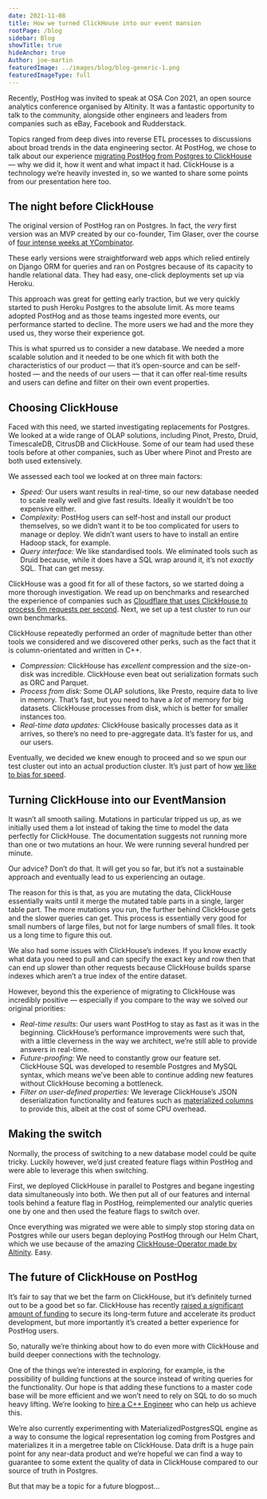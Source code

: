 ```yaml
---
date: 2021-11-08
title: How we turned ClickHouse into our event mansion
rootPage: /blog
sidebar: Blog
showTitle: true
hideAnchor: true
Author: joe-martin
featuredImage: ../images/blog/blog-generic-1.png
featuredImageType: full
---
```


Recently, PostHog was invited to speak at OSA Con 2021, an open source analytics conference organised by Altinity. It was a fantastic opportunity to talk to the community, alongside other engineers and leaders from companies such as eBay, Facebook and Rudderstack. 

Topics ranged from deep dives into reverse ETL processes to discussions about broad trends in the data engineering sector. At PostHog, we chose to talk about our experience [migrating PostHog from Postgres to ClickHouse](https://posthog.com/blog/clickhouse-announcement) — why we did it, how it went and what impact it had. ClickHouse is a technology we’re heavily invested in, so we wanted to share some points from our presentation here too. 

## The night before ClickHouse

The original version of PostHog ran on Postgres. In fact, the _very_ first version was an MVP created by our co-founder, Tim Glaser, over the course of [four intense weeks at YCombinator](https://posthog.com/blog/inflated-risk-seems-riskier). 

These early versions were straightforward web apps which relied entirely on Django ORM for queries and ran on Postgres because of its capacity to handle relational data. They had easy, one-click deployments set up via Heroku. 

This approach was great for getting early traction, but we very quickly started to push Heroku Postgres to the absolute limit. As more teams adopted PostHog and as those teams ingested more events, our performance started to decline. The more users we had and the more they used us, they worse their experience got. 

This is what spurred us to consider a new database. We needed a more scalable solution and it needed to be one which fit with both the characteristics of our product — that it’s open-source and can be self-hosted — and the needs of our users — that it can offer real-time results and users can define and filter on their own event properties. 


## Choosing ClickHouse

Faced with this need, we started investigating replacements for Postgres. We looked at a wide range of OLAP solutions, including Pinot, Presto, Druid, TimescaleDB, CitrusDB and ClickHouse. Some of our team had used these tools before at other companies, such as Uber where Pinot and Presto are both used extensively. 

We assessed each tool we looked at on three main factors:

- *Speed:* Our users want results in real-time, so our new database needed to scale really well and give fast results. Ideally it wouldn’t be too expensive either.
- *Complexity:* PostHog users can self-host and install our product themselves, so we didn’t want it to be too complicated for users to manage or deploy. We didn’t want users to have to install an entire Hadoop stack, for example.
- *Query interface:* We like standardised tools. We eliminated tools such as Druid because, while it does have a SQL wrap around it, it’s not _exactly_ SQL. That can get messy. 

ClickHouse was a good fit for all of these factors, so we started doing a more thorough investigation. We read up on benchmarks and researched the experience of companies such as [Cloudflare that uses ClickHouse to process 6m requests per second](https://blog.cloudflare.com/http-analytics-for-6m-requests-per-second-using-clickhouse/). Next, we set up a test cluster to run our own benchmarks. 

ClickHouse repeatedly performed an order of magnitude better than other tools we considered and we discovered other perks, such as the fact that it is column-orientated and written in C++. 

- *Compression:* ClickHouse has _excellent_ compression and the size-on-disk was incredible. ClickHouse even beat out serialization formats such as ORC and Parquet. 
- *Process from disk:* Some OLAP solutions, like Presto, require data to live in memory. That’s fast, but you need to have a _lot_ of memory for big datasets. ClickHouse processes from disk, which is better for smaller instances too. 
- *Real-time data updates:* ClickHouse basically processes data as it arrives, so there’s no need to pre-aggregate data. It’s faster for us, and our users.

Eventually, we decided we knew enough to proceed and so we spun our test cluster out into an actual production cluster. It’s just part of how [we like to bias for speed](https://posthog.com/careers). 

## Turning ClickHouse into our EventMansion

It wasn’t all smooth sailing. Mutations in particular tripped us up, as we initially used them a lot instead of taking the time to model the data perfectly for ClickHouse. The documentation suggests not running more than one or two mutations an hour. We were running several hundred per minute. 

Our advice? Don’t do that. It will get you so far, but it’s not a sustainable approach and eventually lead to us experiencing an outage. 

The reason for this is that, as you are mutating the data, ClickHouse essentially waits until it merge the mutated table parts in a single, larger table part. The more mutations you run, the further behind ClickHouse gets and the slower queries can get. This process is essentially very good for small numbers of large files, but not for large numbers of small files. It took us a long time to figure this out. 

We also had some issues with ClickHouse’s indexes. If you know exactly what data you need to pull and can specify the exact key and row then that can end up slower than other requests because ClickHouse builds sparse indexes which aren’t a true index of the entire dataset. 

However, beyond this the experience of migrating to ClickHouse was incredibly positive — especially if you compare to the way we solved our original priorities:

- *Real-time results*: Our users want PostHog to stay as fast as it was in the beginning. ClickHouse’s performance improvements were such that, with a little cleverness in the way we architect, we’re still able to provide answers in real-time.
- *Future-proofing:* We need to constantly grow our feature set. ClickHouse SQL was developed to resemble Postgres and MySQL syntax, which means we’ve been able to continue adding new features without ClickHouse becoming a bottleneck.
- *Filter on user-defined properties:* We leverage ClickHouse’s JSON deserialization functionality and features such as [materialized columns](https://posthog.com/blog/clickhouse-materialized-columns) to provide this, albeit at the cost of some CPU overhead.

## Making the switch

Normally, the process of switching to a new database model could be quite tricky. Luckily however, we’d just created feature flags within PostHog and were able to leverage this when switching. 

First, we deployed ClickHouse in parallel to Postgres and begane ingesting data simultaneously into both. We then put all of our features and internal tools behind a feature flag in PostHog, reimplemented our analytic queries one by one and then used the feature flags to switch over. 

Once everything was migrated we were able to simply stop storing data on Postgres while our users began deploying PostHog through our Helm Chart, which we use because of the amazing [ClickHouse-Operator made by Altinity](https://altinity.com/kubernetes-operator/). Easy. 

## The future of ClickHouse on PostHog

It’s fair to say that we bet the farm on ClickHouse, but it’s definitely turned out to be a good bet so far. ClickHouse has recently [raised a significant amount of funding](https://uk.finance.yahoo.com/news/clickhouse-raises-250m-series-b-140000178.html) to secure its long-term future and accelerate its product development, but more importantly it’s created a better experience for PostHog users. 

So, naturally we’re thinking about how to do even more with ClickHouse and build deeper connections with the technology. 

One of the things we’re interested in exploring, for example, is the possibility of building functions at the source instead of writing queries for the functionality. Our hope is that adding these functions to a master code base will be more efficient and we won’t need to rely on SQL to do so much heavy lifting. We’re looking to [hire a C++ Engineer](https://posthog.com/careers) who can help us achieve this. 

We’re also currently experimenting with MaterializedPostgresSQL engine as a way to consume the logical representation log coming from Postgres and materializes it in a mergetree table on ClickHouse. Data drift is a huge pain point for any near-data product and we’re hopeful we can find a way to guarantee to some extent the quality of data in ClickHouse compared to our source of truth in Postgres. 

But that may be a topic for a future blogpost...


